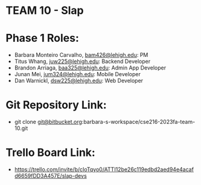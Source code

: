 # TEAM 10 - Slap
# Phase 1 Roles:
* Barbara Monteiro Carvalho, bam426@lehigh.edu: PM 
* Titus Whang, juw225@lehigh.edu: Backend Developer 
* Brandon Arriaga, baa325@lehigh.edu: Admin App Developer 
* Junan Mei, jum324@lehigh.edu: Mobile Developer
* Dan Warnickl, dsw225@lehigh.edu: Web Developer

# Git Repository Link: 
* git clone git@bitbucket.org:barbara-s-workspace/cse216-2023fa-team-10.git

# Trello Board Link:
* https://trello.com/invite/b/cIoTqyo0/ATTI12be26c119edbd2aed94e4acafd6659fDD3A457E/slap-devs


